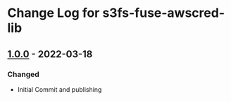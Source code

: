 <!--

 s3fs-fuse-awscred-lib ( s3fs-fuse credential I/F library for AWS )

     Copyright 2022 Takeshi Nakatani <ggtakec@gmail.com>

 Licensed under the Apache License, Version 2.0 (the "License");
 you may not use this file except in compliance with the License.
 You may obtain a copy of the License at

     http://www.apache.org/licenses/LICENSE-2.0

 Unless required by applicable law or agreed to in writing, software
 distributed under the License is distributed on an "AS IS" BASIS,
 WITHOUT WARRANTIES OR CONDITIONS OF ANY KIND, either express or implied.
 See the License for the specific language governing permissions and
 limitations under the License.

-----------------------------------------------------------
 About This file
-----------------------------------------------------------
 This file format is based on [Keep a Changelog](https://keepachangelog.com/en/1.0.0/),
 and the version in this repository adheres to [Semantic Versioning](https://semver.org/spec/v2.0.0.html).
-----------------------------------------------------------

-->

# Change Log for s3fs-fuse-awscred-lib

## [1.0.0] - 2022-03-18
### Changed
- Initial Commit and publishing

[1.0.0]: https://github.com/ggtakec/s3fs-fuse-awscred-lib/compare/4230fc7a8748ba81940d168e716ecf60e7370ace...v1.0.0
